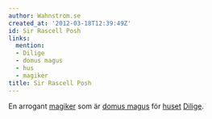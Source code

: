 ```yaml
---
author: Wahnstrom.se
created_at: '2012-03-18T12:39:49Z'
id: Sir Rascell Posh
links:
  mention:
  - Dilige
  - domus magus
  - hus
  - magiker
title: Sir Rascell Posh
---
```


En arrogant [magiker] som är [domus magus] för [huset][] [Dilige].

  [magiker]: magiker
  [domus magus]: domus_magus
  [huset]: hus
  [Dilige]: Dilige